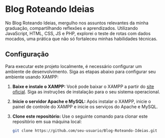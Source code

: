 # Blog Roteando Ideias

No Blog Roteando Ideias, mergulho nos assuntos relevantes da minha graduação, compartilhando reflexões e aprendizados. Utilizando JavaScript, HTML, CSS, JS e PHP, explorei o teste de rotas com dados mocados, uma prática que não só fortaleceu minhas habilidades técnicas.

## Configuração

Para executar este projeto localmente, é necessário configurar um ambiente de desenvolvimento. Siga as etapas abaixo para configurar seu ambiente usando XAMPP:

1. **Baixe e instale o XAMPP:** Você pode baixar o XAMPP a partir do [site oficial](https://www.apachefriends.org/index.html). Siga as instruções de instalação para o seu sistema operacional.

2. **Inicie o servidor Apache e MySQL:** Após instalar o XAMPP, inicie o painel de controle do XAMPP e inicie os serviços do Apache e MySQL.

3. **Clone este repositório:** Use o seguinte comando para clonar este repositório em sua máquina local:

   ```bash
   git clone https://github.com/seu-usuario/Blog-Roteando-Ideias.git
   ```
   
